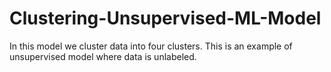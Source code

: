 # Clustering-Unsupervised-ML-Model
In this model we cluster data into four clusters. This is an example of unsupervised model where data is unlabeled.
